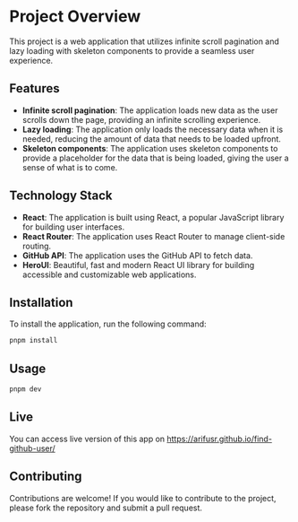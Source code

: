 # Project Overview

This project is a web application that utilizes infinite scroll pagination and lazy loading with skeleton components to provide a seamless user experience.

## Features

- **Infinite scroll pagination**: The application loads new data as the user scrolls down the page, providing an infinite scrolling experience.
- **Lazy loading**: The application only loads the necessary data when it is needed, reducing the amount of data that needs to be loaded upfront.
- **Skeleton components**: The application uses skeleton components to provide a placeholder for the data that is being loaded, giving the user a sense of what is to come.

## Technology Stack

- **React**: The application is built using React, a popular JavaScript library for building user interfaces.
- **React Router**: The application uses React Router to manage client-side routing.
- **GitHub API**: The application uses the GitHub API to fetch data.
- **HeroUI**: Beautiful, fast and modern React UI library for building accessible and customizable web applications.

## Installation

To install the application, run the following command:

```bash
pnpm install
```


## Usage

```bash
pnpm dev
```

## Live
You can access live version of this app on https://arifusr.github.io/find-github-user/

## Contributing
Contributions are welcome! If you would like to contribute to the project, please fork the repository and submit a pull request.